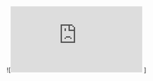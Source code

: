 ![<iframe src="https://tryhackme.com/api/v2/badges/public-profile?userPublicId=2959446" style='border:none;'></iframe>
]
